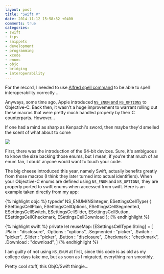 ```yaml
---
layout: post
title: "Swift V"
date: 2014-11-12 15:58:32 +0400
comments: true
categories: 
- swift
- tips
- snippets
- development
- programming
- xcode
- enums
- objc
- bridging
- interoperability
---
```


For the record, I needed to use [Alfred spell command](http://support.alfredapp.com/features:dictionary) to be able to spell interoperability correctly ...

Anyways, some time ago, Apple introduced [`NS_ENUM` and `NS_OPTIONS`](http://nshipster.com/ns_enum-ns_options/) to Objective-C. Back then, it wasn't a huge improvement to warrant rolling out these macros that were pretty much handled properly by their C counterparts. However...

If one had a mind as sharp as Kenpachi's sword, then maybe they'd smelled the scent of what about to come

![](http://mazyod.com/images/kenpachi.jpg)

First, there was the introduction of the 64-bit devices. Sure, it's ambiguous to know the size backing those enums, but I mean, if you're that much of an enum fan, I doubt anyone would want to touch your code.

The big cheese introduced this year, namely Swift, actually benefits greatly from those macros (I think they later turned into actual identifiers). When your Objective-C enums are defined using `NS_ENUM` and `NS_OPTIONS`, they are properly ported to swift enums when accessed from swift. Here is an example taken directly from my app:

{% highlight objc %}
typedef NS_ENUM(NSInteger, ESettingsCellType) {
    ESettingsCellPlain,
    ESettingsCellOptions,
    ESettingsCellSegmented,
    ESettingsCellSwitch,
    ESettingsCellSlider,
    ESettingsCellButton,
    ESettingsCellCheckmark,
    ESettingsCellDownload
};
{% endhighlight %}

{% highlight swift %}
private let reuseMap: [ESettingsCellType:String] = [
    .Plain     : "disclosure",
    .Options   : "options",
    .Segmented : "picker",
    .Switch    : "picker",
    .Slider    : "picker",
    .Button    : "disclosure",
    .Checkmark : "checkmark",
    .Download  : "download",
]
{% endhighlight %}

I am guilty of not using `NS_ENUM` at first, since this code is as old as my college days take me, but as soon as I migrated, everything ran smoothly.

Pretty cool stuff, this ObjC/Swift thingie...
